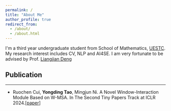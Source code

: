 ```yaml
---
permalink: /
title: "About Me"
author_profile: true
redirect_from: 
  - /about/
  - /about.html
---
```

I'm a third year undergraduate student from School of Mathematics, [UESTC](https://en.uestc.edu.cn/). My research interest includes CV, NLP and AI4SE. I am very fortunate to be advised by Prof. [Liangjian Deng](https://liangjiandeng.github.io/)

## Publication
---
- Ruochen Cui, **Yongding Tao**, Mingjun Ni. A Novel Window-Interaction Module Based on W-MSA. In The Second Tiny Papers Track at ICLR 2024.[[paper](https://openreview.net/forum?id=ki4R0z0C4K)]
